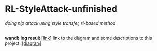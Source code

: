 # RL-StyleAttack-unfinished
###### doing nlp attack using style transfer, rl-based method <br>

**wandb log result** 
[[link]](https://wandb.ai/quokka/gpt2-sentiment-test2?workspace=user-sillosougri270415)
link to the diagram and some descriptions to this project.
[[diagram]](https://viewer.diagrams.net/?tags=%7B%7D&edit=_blank&layers=1&nav=1&page-id=utgEM6QpP7Wt2uLuR1IT#Uhttps%3A%2F%2Fdrive.google.com%2Fuc%3Fid%3D1zAeYVD2jf4iMxY1o-oC__0ShCVFN8tJ7%26export%3Ddownload) <br>